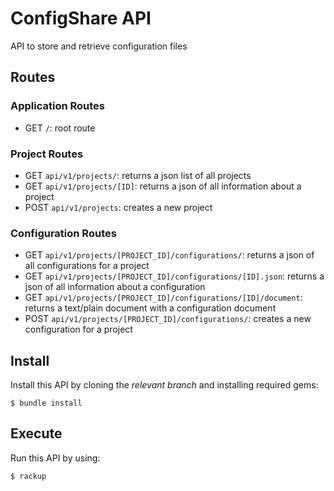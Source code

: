 # ConfigShare API

API to store and retrieve configuration files

## Routes

### Application Routes
- GET `/`: root route

### Project Routes
- GET `api/v1/projects/`: returns a json list of all projects
- GET `api/v1/projects/[ID]`: returns a json of all information about a project
- POST `api/v1/projects`: creates a new project

### Configuration Routes
- GET `api/v1/projects/[PROJECT_ID]/configurations/`: returns a json of all configurations for a project
- GET `api/v1/projects/[PROJECT_ID]/configurations/[ID].json`: returns a json of all information about a configuration
- GET `api/v1/projects/[PROJECT_ID]/configurations/[ID]/document`: returns a text/plain document with a configuration document
- POST `api/v1/projects/[PROJECT_ID]/configurations/`: creates a new configuration for a project

## Install

Install this API by cloning the *relevant branch* and installing required gems:

	$ bundle install

## Execute

Run this API by using:

	$ rackup